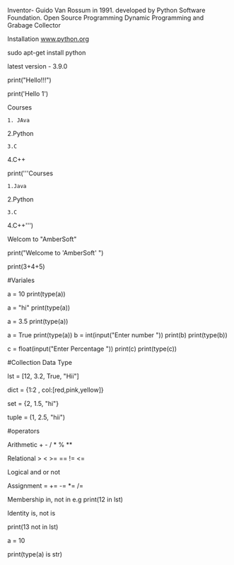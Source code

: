 Inventor- Guido Van Rossum in 1991. developed by Python Software Foundation.
Open Source Programming 
Dynamic Programming and Grabage Collector

Installation
www.python.org

sudo apt-get install python

latest version - 3.9.0

print("Hello!!!")

print('Hello 1')

Courses

    1. JAva

2.Python

    3.C

4.C++

 print('''Courses
    
    1.Java
 
 2.Python

    3.C
 
 4.C++''')

Welcom to "AmberSoft"

print("Welcome to 'AmberSoft' ")

print(3+4+5)


#Variales

 a = 10
 print(type(a))

 a = "hi"
 print(type(a))

 a = 3.5
 print(type(a))

 a = True
 print(type(a))
 b = int(input("Enter number "))
 print(b)
 print(type(b))

 c = float(input("Enter Percentage "))
 print(c)
 print(type(c))

#Collection Data Type

lst = [12, 3.2, True, "Hii"]

dict = {1:2 , col:[red,pink,yellow]}

set = {2, 1.5, "hi"}

tuple = (1, 2.5, "hii")

#operators

Arithmetic + - / * % **

Relational > < >= == != <=

Logical and or not

Assignment = += -= *= /= 

Membership  in, not in e.g print(12 in lst)  

Identity is, not is 

print(13 not in lst)

a = 10

print(type(a) is str)
